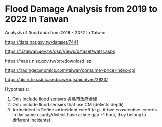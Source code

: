 # Flood Damage Analysis from 2019 to 2022 in Taiwan
Analysis of flood data from 2019 - 2022 in Taiwan

https://data.nat.gov.tw/dataset/7441

https://ci.taiwan.gov.tw/dsp/Views/dataset/water.aspx

https://maps.nlsc.gov.tw/pro/download.jsp

https://tradingeconomics.com/taiwan/consumer-price-index-cpi

https://gis.rchss.sinica.edu.tw/qgis/archives/2823/

Hypothesis:
1. Only include flood sensors 與縣市政府合建
2. Only include flood sensors that use CM (detects depth)
3. An incident is Define an incident cutoff (e.g., if two consecutive records in the same county/district have a time gap >1 hour, they belong to different incidents).
